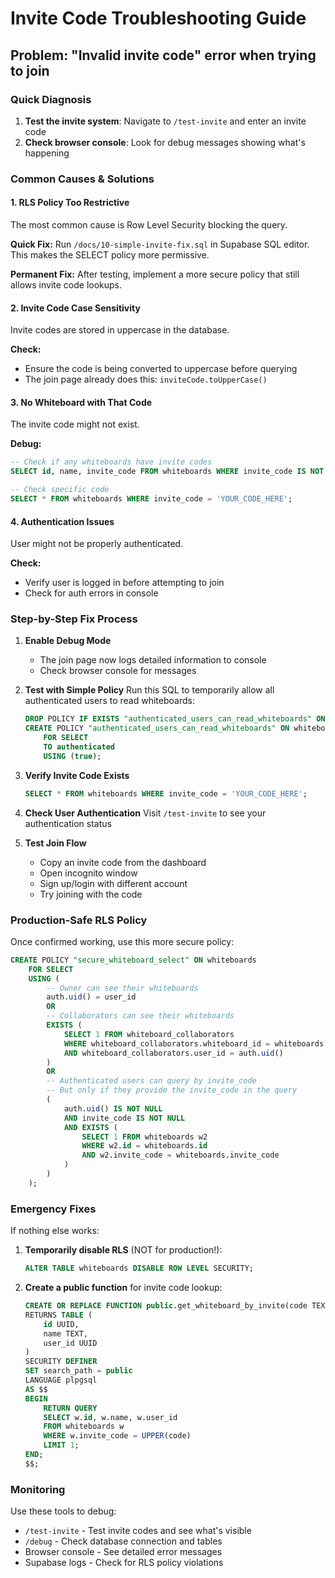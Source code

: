 # Invite Code Troubleshooting Guide

## Problem: "Invalid invite code" error when trying to join

### Quick Diagnosis

1. **Test the invite system**: Navigate to `/test-invite` and enter an invite code
2. **Check browser console**: Look for debug messages showing what's happening

### Common Causes & Solutions

#### 1. RLS Policy Too Restrictive
The most common cause is Row Level Security blocking the query.

**Quick Fix:**
Run `/docs/10-simple-invite-fix.sql` in Supabase SQL editor. This makes the SELECT policy more permissive.

**Permanent Fix:**
After testing, implement a more secure policy that still allows invite code lookups.

#### 2. Invite Code Case Sensitivity
Invite codes are stored in uppercase in the database.

**Check:**
- Ensure the code is being converted to uppercase before querying
- The join page already does this: `inviteCode.toUpperCase()`

#### 3. No Whiteboard with That Code
The invite code might not exist.

**Debug:**
```sql
-- Check if any whiteboards have invite codes
SELECT id, name, invite_code FROM whiteboards WHERE invite_code IS NOT NULL;

-- Check specific code
SELECT * FROM whiteboards WHERE invite_code = 'YOUR_CODE_HERE';
```

#### 4. Authentication Issues
User might not be properly authenticated.

**Check:**
- Verify user is logged in before attempting to join
- Check for auth errors in console

### Step-by-Step Fix Process

1. **Enable Debug Mode**
   - The join page now logs detailed information to console
   - Check browser console for messages

2. **Test with Simple Policy**
   Run this SQL to temporarily allow all authenticated users to read whiteboards:
   ```sql
   DROP POLICY IF EXISTS "authenticated_users_can_read_whiteboards" ON whiteboards;
   CREATE POLICY "authenticated_users_can_read_whiteboards" ON whiteboards
       FOR SELECT
       TO authenticated
       USING (true);
   ```

3. **Verify Invite Code Exists**
   ```sql
   SELECT * FROM whiteboards WHERE invite_code = 'YOUR_CODE_HERE';
   ```

4. **Check User Authentication**
   Visit `/test-invite` to see your authentication status

5. **Test Join Flow**
   - Copy an invite code from the dashboard
   - Open incognito window
   - Sign up/login with different account
   - Try joining with the code

### Production-Safe RLS Policy

Once confirmed working, use this more secure policy:

```sql
CREATE POLICY "secure_whiteboard_select" ON whiteboards
    FOR SELECT
    USING (
        -- Owner can see their whiteboards
        auth.uid() = user_id 
        OR 
        -- Collaborators can see their whiteboards
        EXISTS (
            SELECT 1 FROM whiteboard_collaborators 
            WHERE whiteboard_collaborators.whiteboard_id = whiteboards.id 
            AND whiteboard_collaborators.user_id = auth.uid()
        )
        OR
        -- Authenticated users can query by invite_code
        -- But only if they provide the invite_code in the query
        (
            auth.uid() IS NOT NULL 
            AND invite_code IS NOT NULL
            AND EXISTS (
                SELECT 1 FROM whiteboards w2 
                WHERE w2.id = whiteboards.id 
                AND w2.invite_code = whiteboards.invite_code
            )
        )
    );
```

### Emergency Fixes

If nothing else works:

1. **Temporarily disable RLS** (NOT for production!):
   ```sql
   ALTER TABLE whiteboards DISABLE ROW LEVEL SECURITY;
   ```

2. **Create a public function** for invite code lookup:
   ```sql
   CREATE OR REPLACE FUNCTION public.get_whiteboard_by_invite(code TEXT)
   RETURNS TABLE (
       id UUID,
       name TEXT,
       user_id UUID
   )
   SECURITY DEFINER
   SET search_path = public
   LANGUAGE plpgsql
   AS $$
   BEGIN
       RETURN QUERY
       SELECT w.id, w.name, w.user_id
       FROM whiteboards w
       WHERE w.invite_code = UPPER(code)
       LIMIT 1;
   END;
   $$;
   ```

### Monitoring

Use these tools to debug:
- `/test-invite` - Test invite codes and see what's visible
- `/debug` - Check database connection and tables
- Browser console - See detailed error messages
- Supabase logs - Check for RLS policy violations